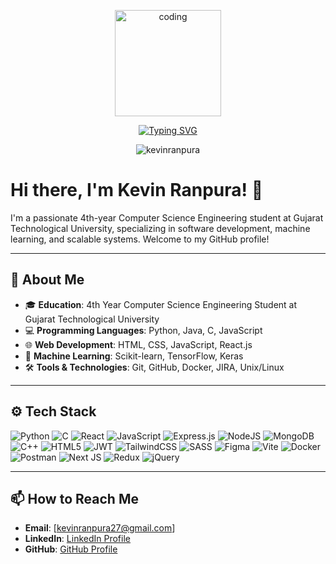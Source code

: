 <p align="center">
<img align="center" alt="coding" width="170" src="[https://i.pinimg.com/736x/7f/7b/0c/7f7b0c9bf14ae9b769705a071dfb6dd0/?imw=637&imh=358&ima=fit&impolicy=Letterbox&imcolor=%23000000&letterbox=true]">
</p>
<!--([https://steamuserimages-a.akamaihd.net/ugc/1631947648964785474/81CBA15178466DD47195A239232202E78987B714/?imw=637&imh=358&ima=fit&impolicy=Letterbox&imcolor=%23000000&letterbox=true])-->

<div align="center"> 
  
[![Typing SVG](https://readme-typing-svg.demolab.com?font=Jetbrains+Mono&weight=700&duration=1500&pause=1000&center=true&vCenter=true&width=435&lines=Hi+%F0%9F%91%8B%2C+I'm+Kevin+Ranpura;I'm+a+Web+Developer...;%F0%9F%8E%A8+Computer+Engineer+;%F0%9F%90%A7Ml+Enthusiast+;Nice+to+meet+you+%F0%9F%98%8A%F0%9F%91%8B)](https://git.io/typing-svg)

<img src="https://komarev.com/ghpvc/?username=kevinranpura&label=Profile%20views&color=5689f5&style=for-the-badge" alt="kevinranpura" /> 

</div>


# Hi there, I'm Kevin Ranpura! 👋

I'm a passionate 4th-year Computer Science Engineering student at Gujarat Technological University, specializing in software development, machine learning, and scalable systems. Welcome to my GitHub profile!

---

## 🚀 About Me

- 🎓 **Education**: 4th Year Computer Science Engineering Student at Gujarat Technological University
- 💻 **Programming Languages**: Python, Java, C, JavaScript
- 🌐 **Web Development**: HTML, CSS, JavaScript, React.js
- 🤖 **Machine Learning**: Scikit-learn, TensorFlow, Keras
- 🛠 **Tools & Technologies**: Git, GitHub, Docker, JIRA, Unix/Linux
<!--(- 📚 **Interests**: Machine Learning, Data Science, Distributed Systems, Software Design)
(- 🎮 **Hobbies**: Coding, Participating in Hackathons, Contributing to Open Source)-->

---

## ⚙️ Tech Stack
![Python](https://img.shields.io/badge/python-3670A0?style=for-the-badge&logo=python&logoColor=ffdd54) ![C](https://img.shields.io/badge/c-%2300599C.svg?style=for-the-badge&logo=c&logoColor=white) ![React](https://img.shields.io/badge/react-%2320232a.svg?style=for-the-badge&logo=react&logoColor=%2361DAFB) ![JavaScript](https://img.shields.io/badge/javascript-%23323330.svg?style=for-the-badge&logo=javascript&logoColor=%23F7DF1E) ![Express.js](https://img.shields.io/badge/express.js-%23404d59.svg?style=for-the-badge&logo=express&logoColor=%2361DAFB) ![NodeJS](https://img.shields.io/badge/node.js-6DA55F?style=for-the-badge&logo=node.js&logoColor=white) ![MongoDB](https://img.shields.io/badge/MongoDB-%234ea94b.svg?style=for-the-badge&logo=mongodb&logoColor=white) ![C++](https://img.shields.io/badge/c++-%2300599C.svg?style=for-the-badge&logo=c%2B%2B&logoColor=white)  ![HTML5](https://img.shields.io/badge/html5-%23E34F26.svg?style=for-the-badge&logo=html5&logoColor=white) ![JWT](https://img.shields.io/badge/JWT-black?style=for-the-badge&logo=JSON%20web%20tokens)  ![TailwindCSS](https://img.shields.io/badge/tailwindcss-%2338B2AC.svg?style=for-the-badge&logo=tailwind-css&logoColor=white) ![SASS](https://img.shields.io/badge/SASS-hotpink.svg?style=for-the-badge&logo=SASS&logoColor=white) ![Figma](https://img.shields.io/badge/figma-%23F24E1E.svg?style=for-the-badge&logo=figma&logoColor=white) ![Vite](https://img.shields.io/badge/vite-%23646CFF.svg?style=for-the-badge&logo=vite&logoColor=white) ![Docker](https://img.shields.io/badge/docker-%230db7ed.svg?style=for-the-badge&logo=docker&logoColor=white) ![Postman](https://img.shields.io/badge/Postman-FF6C37?style=for-the-badge&logo=postman&logoColor=white) ![Next JS](https://img.shields.io/badge/Next-black?style=for-the-badge&logo=next.js&logoColor=white) ![Redux](https://img.shields.io/badge/redux-%23593d88.svg?style=for-the-badge&logo=redux&logoColor=white) ![jQuery](https://img.shields.io/badge/jquery-%230769AD.svg?style=for-the-badge&logo=jquery&logoColor=white)

---

## 📫 How to Reach Me

- **Email**: [kevinranpura27@gmail.com]
- **LinkedIn**: [LinkedIn Profile](https://www.linkedin.com/in/kevin-ranpura-9849752b0)
- **GitHub**: [GitHub Profile](https://github.com/kevinranpura)

<!-- ---

## 📊 GitHub Stats

![Your GitHub Stats](https://github-readme-stats.vercel.app/api?username=kevinranpura&show_icons=true&theme=radical)

![Top Langs](https://github-readme-stats.vercel.app/api/top-langs/?username=Tirthchoksi22&layout=compact&theme=radical)

![Streak Stats](https://github-readme-streak-stats.herokuapp.com/?user=Tirthchoksi22&theme=radical)

![](https://github-profile-trophy.vercel.app/?username=Tirthchoksi22&theme=onedark&no-frame=false&no-bg=false&margin-w=4)-->


